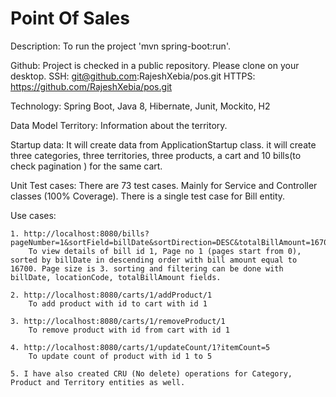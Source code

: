 # Point Of Sales

Description:
    To run the project 'mvn spring-boot:run'.
    
Github:
    Project is checked in a public repository. Please clone on your desktop.
    SSH: git@github.com:RajeshXebia/pos.git
    HTTPS: https://github.com/RajeshXebia/pos.git
    
Technology:
    Spring Boot, Java 8, Hibernate, Junit, Mockito, H2
    
Data Model
    Territory: Information about the territory.
    
Startup data:
   It will create data from ApplicationStartup class. it will create three categories, three territories, three products, a cart and 10 bills(to check pagination ) for the same cart.
    
Unit Test cases:
    There are 73 test cases. Mainly for Service and Controller classes (100% Coverage). There is a single test case for Bill entity.
    
Use cases:
    
    1. http://localhost:8080/bills?pageNumber=1&sortField=billDate&sortDirection=DESC&totalBillAmount=16700
        To view details of bill id 1, Page no 1 (pages start from 0), sorted by billDate in descending order with bill amount equal to 16700. Page size is 3. sorting and filtering can be done with billDate, locationCode, totalBillAmount fields.
    
    2. http://localhost:8080/carts/1/addProduct/1
        To add product with id to cart with id 1
        
    3. http://localhost:8080/carts/1/removeProduct/1
        To remove product with id from cart with id 1
        
    4. http://localhost:8080/carts/1/updateCount/1?itemCount=5
        To update count of product with id 1 to 5
        
    5. I have also created CRU (No delete) operations for Category, Product and Territory entities as well.
    
    